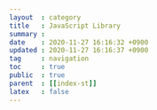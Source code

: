```yaml
---
layout  : category
title   : JavaScript Library
summary : 
date    : 2020-11-27 16:16:32 +0900
updated : 2020-11-27 16:16:37 +0900
tag     : navigation
toc     : true
public  : true
parent  : [[index-st]]
latex   : false
---
```

